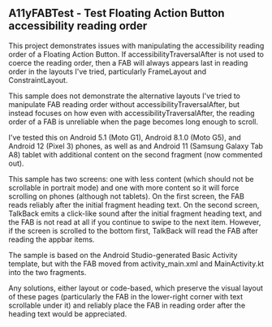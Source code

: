 ## A11yFABTest - Test Floating Action Button accessibility reading order

This project demonstrates issues with manipulating the accessibility reading order of a Floating Action Button.
If accessibilityTraversalAfter is not used to coerce the reading order, then a FAB will always appears last in 
reading order in the layouts I've tried, particularly FrameLayout and ConstraintLayout. 

This sample does not demonstrate the alternative layouts I've tried to manipulate FAB reading order
without accessibilityTraversalAfter, but instead focuses on how even with accessibilityTraversalAfter, 
the reading order of a FAB is unreliable when the page becomes long enough to scroll.

I've tested this on Android 5.1 (Moto G1), Android 8.1.0 (Moto G5), and Android 12 (Pixel 3) phones,
as well as and Android 11 (Samsung Galaxy Tab A8) tablet with additional content on the second fragment (now commented out).

This sample has two screens: one with less content (which should not be scrollable in portrait mode) 
and one with more content so it will force scrolling on phones (although not tablets). 
On the first screen, the FAB reads reliably after the initial fragment heading text. 
On the second screen, TalkBack emits a click-like sound after the initial fragment heading text, 
and the FAB is not read at all if you continue to swipe to the next item. However, if the screen
is scrolled to the bottom first, TalkBack will read the FAB after reading the appbar items.

The sample is based on the Android Studio-generated Basic Activity template, but with the FAB moved
from activity_main.xml and MainActivity.kt into the two fragments. 

Any solutions, either layout or code-based, which preserve the visual layout of these pages 
(particularly the FAB in the lower-right corner with text scrollable under it) and reliably 
place the FAB in reading order after the heading text would be appreciated.